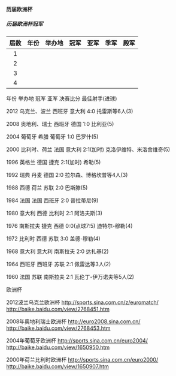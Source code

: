 
#### 历届欧洲杯



##### 历届欧洲杯冠军
| 届数 | 年份 | 举办地 | 冠军 | 亚军 | 季军 | 殿军 |
| :-----: | :----: | :----: | :----: | :----: | :----: | :----: |
| 1 |  |  |  |  |  |  |
| 2 |  |  |  |  |  |  |
| 3 |  |  |  |  |  |  |
| 4 |  |  |  |  |  |  |


年份
举办地
冠军
亚军
决赛比分
最佳射手(进球)

2012
乌克兰、波兰
西班牙
意大利
4:0
托雷斯等6人(3)

2008
奥地利、瑞士
西班牙
德国
1:0
比利亚(5)

2004
葡萄牙
希腊
葡萄牙
1:0
巴罗什(5)

2000
比利时、荷兰
法国
意大利
2:1(加时)
克洛伊维特、米洛舍维奇(5)

1996
英格兰
德国
捷克
2:1(加时)
希勒(5)

1992
瑞典
丹麦
德国
2:0
拉尔森、博格坎普等4人(3)

1988
西德
荷兰
苏联
2:0
巴斯滕(5)

1984
法国
法国
西班牙
2:0
普拉蒂尼(9)

1980
意大利
西德
比利时
2:1
阿洛夫斯(3)

1976
南斯拉夫
捷克
西德
0:0(点球7:5)
迪特尔-穆勒(4)

1972
比利时
西德
苏联
3:0
盖德-穆勒(4)

1968
意大利
意大利
南斯拉夫
2:0
达扎基(2)

1964
西班牙
西班牙
苏联
2:1
佩雷达等3人(2)

1960
法国
苏联
南斯拉夫
2:1
瓦伦丁-伊万诺夫等5人(2)



欧洲杯

2012波兰乌克兰欧洲杯
http://sports.sina.com.cn/z/euromatch/
http://baike.baidu.com/view/2768451.htm

2008年奥地利瑞士欧洲杯
http://euro2008.sina.com.cn/
http://baike.baidu.com/view/2768453.htm

2004年葡萄牙欧洲杯
http://sports.sina.com.cn/euro2004/
http://baike.baidu.com/view/1650950.htm

2000年荷兰比利时欧洲杯
http://sports.sina.com.cn/euro2000/
http://baike.baidu.com/view/1650907.htm
